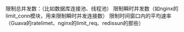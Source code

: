 限制总并发数：（比如数据库连接池、线程池）
限制瞬时并发数（如nginx的limit_conn模块，用来限制瞬时并发连接数）
限制时间窗口内的平均速率（Guava的ratelimet、nginx的limit_req、redissun的那些）
